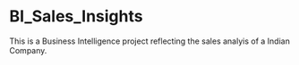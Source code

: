 # BI_Sales_Insights
 This is a Business Intelligence project reflecting the sales analyis of a Indian Company.
